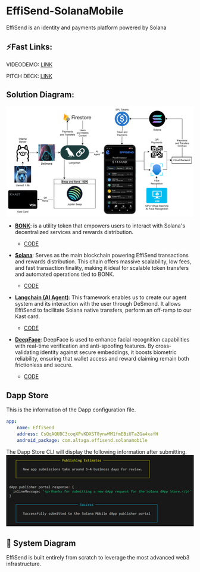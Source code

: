 # EffiSend-SolanaMobile
EffiSend is an identity and payments platform powered by Solana

## ⚡Fast Links:

VIDEODEMO: [LINK](https://youtu.be/3dqDYvcpe90)

PITCH DECK: [LINK](https://docs.google.com/presentation/d/1TTnpSJ9s_kjioQ8f1ceWbHCEwSje5JBnt04r5IGJuc4/edit?usp=sharing)

## Solution Diagram:

<img src="./Images/diagram.drawio.png">

- [**BONK**](https://bonkcoin.com/): 
is a utility token that empowers users to interact with Solana's decentralized services and rewards distribution.
  - [CODE](./Cloud%20Functions/sendRewards.js) 

- [**Solana**](https://solana.com/): 
Serves as the main blockchain powering EffiSend transactions and rewards distribution. This chain offers massive scalability, low fees, and fast transaction finality, making it ideal for scalable token transfers and automated operations tied to BONK.
  - [CODE](./Cloud%20Functions/cardTopUp.js)

- [**Langchain (AI Agent)**](https://lanchain.com/): 
This framework enables us to create our agent system and its interaction with the user through DeSmond. It allows EffiSend to facilitate Solana native transfers, perform an off-ramp to our Kast card.
  - [CODE](./Agent/index.js)

- [**DeepFace**](https://viso.ai/computer-vision/deepface/): 
DeepFace is used to enhance facial recognition capabilities with real-time verification and anti-spoofing features. By cross-validating identity against secure embeddings, it boosts biometric reliability, ensuring that wallet access and reward claiming remain both frictionless and secure.
  - [CODE](./FaceID/main.py)


## Dapp Store 

This is the information of the Dapp configuration file.
```yaml
app:
    name: EffiSend
    address: CsQqAQUBC3coqXPvKDXST8ynwMM1fmEBiUTaZGa4xafH
    android_package: com.altaga.effisend.solanamobile
```

The Dapp Store CLI will display the following information after submitting.
<img src="./Images/dapp-store.png">

## 🚀 System Diagram

EffiSend is built entirely from scratch to leverage the most advanced web3 infrastructure.